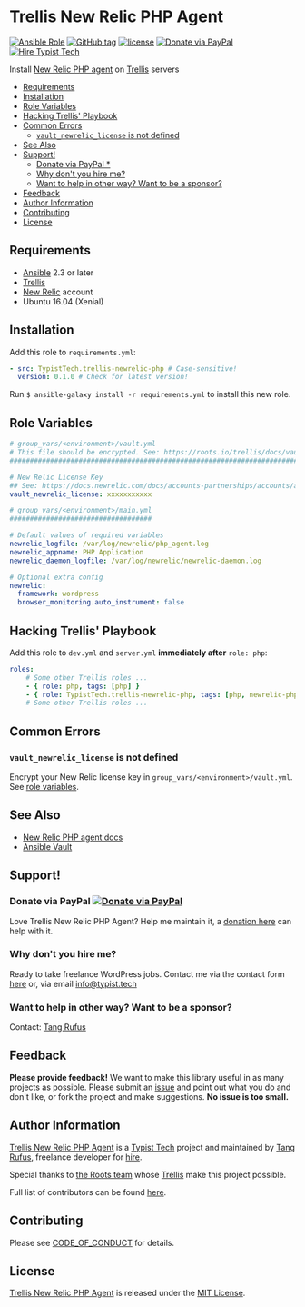 # Trellis New Relic PHP Agent

[![Ansible Role](https://img.shields.io/ansible/role/20311.svg)](https://galaxy.ansible.com/TypistTech/trellis-newrelic-php/)
[![GitHub tag](https://img.shields.io/github/tag/TypistTech/trellis-newrelic-php.svg)](https://github.com/TypistTech/trellis-newrelic-php/tags)
[![license](https://img.shields.io/github/license/TypistTech/trellis-newrelic-php.svg)](https://github.com/TypistTech/trellis-newrelic-php/blob/master/LICENSE)
[![Donate via PayPal](https://img.shields.io/badge/Donate-PayPal-blue.svg)](https://www.typist.tech/donate/sunny/)
[![Hire Typist Tech](https://img.shields.io/badge/Hire-Typist%20Tech-ff69b4.svg)](https://www.typist.tech/contact/)

Install [New Relic PHP agent](https://docs.newrelic.com/docs/agents/php-agent) on [Trellis](https://github.com/roots/trellis) servers

<!-- START doctoc generated TOC please keep comment here to allow auto update -->
<!-- DON'T EDIT THIS SECTION, INSTEAD RE-RUN doctoc TO UPDATE -->


- [Requirements](#requirements)
- [Installation](#installation)
- [Role Variables](#role-variables)
- [Hacking Trellis' Playbook](#hacking-trellis-playbook)
- [Common Errors](#common-errors)
  - [`vault_newrelic_license` is not defined](#vault_newrelic_license-is-not-defined)
- [See Also](#see-also)
- [Support!](#support)
  - [Donate via PayPal *](#donate-via-paypal-)
  - [Why don't you hire me?](#why-dont-you-hire-me)
  - [Want to help in other way? Want to be a sponsor?](#want-to-help-in-other-way-want-to-be-a-sponsor)
- [Feedback](#feedback)
- [Author Information](#author-information)
- [Contributing](#contributing)
- [License](#license)

<!-- END doctoc generated TOC please keep comment here to allow auto update -->

## Requirements

* [Ansible](http://docs.ansible.com/ansible/latest/intro_installation.html) 2.3 or later
* [Trellis](https://github.com/roots/trellis)
* [New Relic](https://newrelic.com/) account
* Ubuntu 16.04 (Xenial)

## Installation

Add this role to `requirements.yml`:

```yaml
- src: TypistTech.trellis-newrelic-php # Case-sensitive!
  version: 0.1.0 # Check for latest version!
```

Run `$ ansible-galaxy install -r requirements.yml` to install this new role.

## Role Variables

```yaml
# group_vars/<environment>/vault.yml
# This file should be encrypted. See: https://roots.io/trellis/docs/vault/
##########################################################################

# New Relic License Key
## See: https://docs.newrelic.com/docs/accounts-partnerships/accounts/account-setup/license-key
vault_newrelic_license: xxxxxxxxxxx

# group_vars/<environment>/main.yml
###################################

# Default values of required variables
newrelic_logfile: /var/log/newrelic/php_agent.log
newrelic_appname: PHP Application
newrelic_daemon_logfile: /var/log/newrelic/newrelic-daemon.log

# Optional extra config
newrelic:
  framework: wordpress
  browser_monitoring.auto_instrument: false
```

## Hacking Trellis' Playbook

Add this role to `dev.yml` and `server.yml` **immediately after** `role: php`:

```yaml
roles:
    # Some other Trellis roles ...
    - { role: php, tags: [php] }
    - { role: TypistTech.trellis-newrelic-php, tags: [php, newrelic-php] }
    # Some other Trellis roles ...
```

## Common Errors

### `vault_newrelic_license` is not defined

Encrypt your New Relic license key in `group_vars/<environment>/vault.yml`. See [role variables](#role-variables).

## See Also

* [New Relic PHP agent docs](https://docs.newrelic.com/docs/agents/php-agent)
* [Ansible Vault](https://roots.io/trellis/docs/vault/)

## Support!

### Donate via PayPal [![Donate via PayPal](https://img.shields.io/badge/Donate-PayPal-blue.svg)](https://www.typist.tech/donate/trellis-newrelic-php/)

Love Trellis New Relic PHP Agent? Help me maintain it, a [donation here](https://www.typist.tech/donate/trellis-newrelic-php/) can help with it.

### Why don't you hire me?

Ready to take freelance WordPress jobs. Contact me via the contact form [here](https://www.typist.tech/contact/) or, via email [info@typist.tech](mailto:info@typist.tech)

### Want to help in other way? Want to be a sponsor?

Contact: [Tang Rufus](mailto:tangrufus@gmail.com)

## Feedback

**Please provide feedback!** We want to make this library useful in as many projects as possible.
Please submit an [issue](https://github.com/TypistTech/trellis-newrelic-php/issues/new) and point out what you do and don't like, or fork the project and make suggestions.
**No issue is too small.**

## Author Information

[Trellis New Relic PHP Agent](https://github.com/TypistTech/trellis-newrelic-php) is a [Typist Tech](https://www.typist.tech) project and maintained by [Tang Rufus](https://twitter.com/Tangrufus), freelance developer for [hire](https://www.typist.tech/contact/).

Special thanks to [the Roots team](https://roots.io/about/) whose [Trellis](https://github.com/roots/trellis) make this project possible.

Full list of contributors can be found [here](https://github.com/TypistTech/trellis-newrelic-php/graphs/contributors).

## Contributing

Please see [CODE_OF_CONDUCT](./CODE_OF_CONDUCT.md) for details.

## License

[Trellis New Relic PHP Agent](https://github.com/TypistTech/trellis-newrelic-php) is released under the [MIT License](https://opensource.org/licenses/MIT).
